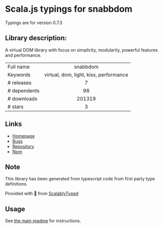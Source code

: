 
# Scala.js typings for snabbdom

Typings are for version 0.7.3

## Library description:
A virtual DOM library with focus on simplicity, modularity, powerful features and performance.

|                    |                 |
| ------------------ | :-------------: |
| Full name          | snabbdom |
| Keywords           | virtual, dom, light, kiss, performance |
| # releases         | 7 |
| # dependents       | 98 |
| # downloads        | 201319 |
| # stars            | 3 |

## Links
- [Homepage](https://github.com/paldepind/snabbdom#readme)
- [Bugs](https://github.com/paldepind/snabbdom/issues)
- [Repository](https://github.com/paldepind/snabbdom)
- [Npm](https://www.npmjs.com/package/snabbdom)
    


## Note
This library has been generated from typescript code from first party type definitions.

Provided with :purple_heart: from [ScalablyTyped](https://github.com/oyvindberg/ScalablyTyped)

## Usage
See [the main readme](../../readme.md) for instructions.


